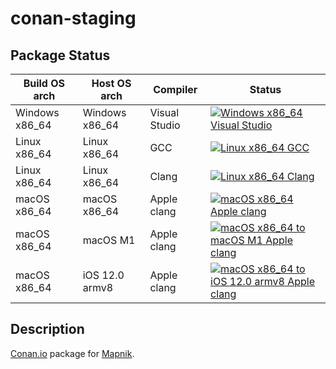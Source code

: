 # conan-staging

## Package Status

| Build OS arch | Host OS arch | Compiler | Status |
|---------------|--------------|----------|--------|
| Windows x86_64 | Windows x86_64 | Visual Studio | [![Windows x86_64 Visual Studio](https://github.com/valgur/conan-staging/actions/workflows/windows-x86_64-msvc.yml/badge.svg?branch=testing%2F3.1.0)](https://github.com/valgur/conan-staging/actions/workflows/windows-x86_64-msvc.yml?query=branch%3Atesting%2F3.1.0) |
| Linux x86_64 | Linux x86_64 | GCC | [![Linux x86_64 GCC](https://github.com/valgur/conan-staging/actions/workflows/linux-x86_64-gcc.yml/badge.svg?branch=testing%2F3.1.0)](https://github.com/valgur/conan-staging/actions/workflows/linux-x86_64-gcc.yml?query=branch%3Atesting%2F3.1.0) |
| Linux x86_64 | Linux x86_64 | Clang | [![Linux x86_64 Clang](https://github.com/valgur/conan-staging/actions/workflows/linux-x86_64-clang.yml/badge.svg?branch=testing%2F3.1.0)](https://github.com/valgur/conan-staging/actions/workflows/linux-x86_64-clang.yml?query=branch%3Atesting%2F3.1.0) |
| macOS x86_64 | macOS x86_64 | Apple clang | [![macOS x86_64 Apple clang](https://github.com/valgur/conan-staging/actions/workflows/macos-x86_64-appleclang.yml/badge.svg?branch=testing%2F3.1.0)](https://github.com/valgur/conan-staging/actions/workflows/macos-x86_64-appleclang.yml?query=branch%3Atesting%2F3.1.0) |
| macOS x86_64 | macOS M1 | Apple clang | [![macOS x86_64 to macOS M1 Apple clang](https://github.com/valgur/conan-staging/actions/workflows/macos-x86_64-macos-m1-appleclang.yml/badge.svg?branch=testing%2F3.1.0)](https://github.com/valgur/conan-staging/actions/workflows/macos-x86_64-macos-m1-appleclang.yml?query=branch%3Atesting%2F3.1.0) |
| macOS x86_64 | iOS 12.0 armv8 | Apple clang | [![macOS x86_64 to iOS 12.0 armv8 Apple clang](https://github.com/valgur/conan-staging/actions/workflows/macos-x86_64-ios12.0-armv8-appleclang.yml/badge.svg?branch=testing%2F3.1.0)](https://github.com/valgur/conan-staging/actions/workflows/macos-x86_64-ios12.0-armv8-appleclang.yml?query=branch%3Atesting%2F3.1.0) |

## Description

[Conan.io](https://conan.io) package for [Mapnik](https://mapnik.org).
